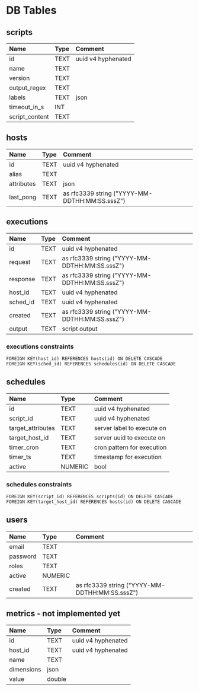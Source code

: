 # DB Tables

## scripts

| Name | Type | Comment
:--- | :--- | :---
| id | TEXT | uuid v4 hyphenated
| name | TEXT |
| version | TEXT |
| output_regex | TEXT |
| labels | TEXT | json |
| timeout_in_s | INT |
| script_content | TEXT |

## hosts

| Name | Type | Comment
:--- | :--- | :---
| id | TEXT | uuid v4 hyphenated
| alias | TEXT |
| attributes | TEXT | json |
| last_pong | TEXT | as rfc3339 string ("YYYY-MM-DDTHH:MM:SS.sssZ")

## executions

| Name | Type | Comment
:--- | :--- | :---
| id | TEXT | uuid v4 hyphenated
| request | TEXT | as rfc3339 string ("YYYY-MM-DDTHH:MM:SS.sssZ")
| response | TEXT | as rfc3339 string ("YYYY-MM-DDTHH:MM:SS.sssZ")
| host_id | TEXT | uuid v4 hyphenated
| sched_id | TEXT | uuid v4 hyphenated
| created | TEXT | as rfc3339 string ("YYYY-MM-DDTHH:MM:SS.sssZ")
| output | TEXT | script output

### executions constraints

`FOREIGN KEY(host_id) REFERENCES hosts(id) ON DELETE CASCADE`  
`FOREIGN KEY(sched_id) REFERENCES schedules(id) ON DELETE CASCADE`

## schedules

| Name | Type | Comment
:--- | :--- | :---
| id | TEXT | uuid v4 hyphenated
| script_id | TEXT | uuid v4 hyphenated
| target_attributes | TEXT | server label to execute on
| target_host_id | TEXT | server uuid to execute on
| timer_cron | TEXT | cron pattern for execution
| timer_ts | TEXT | timestamp for execution
| active | NUMERIC | bool

### schedules constraints

`FOREIGN KEY(script_id) REFERENCES scripts(id) ON DELETE CASCADE`  
`FOREIGN KEY(target_host_id) REFERENCES hosts(id) ON DELETE CASCADE`

## users

| Name | Type | Comment
:--- | :--- | :---
| email | TEXT |
| password | TEXT |
| roles | TEXT |
| active | NUMERIC |
| created | TEXT | as rfc3339 string ("YYYY-MM-DDTHH:MM:SS.sssZ")

## metrics - not implemented yet

| Name | Type | Comment
:--- | :--- | :---
| id | TEXT | uuid v4 hyphenated
| host_id | TEXT | uuid v4 hyphenated
| name | TEXT |
| dimensions | json
| value | double |
